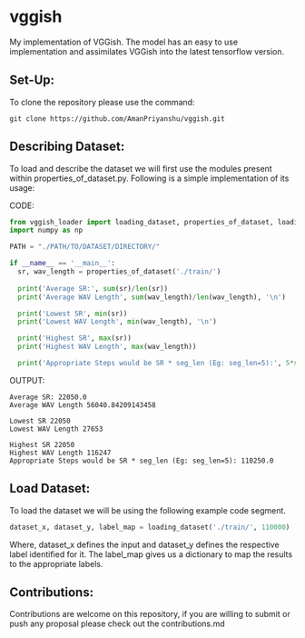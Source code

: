 # vggish
My implementation of VGGish. The model has an easy to use implementation and assimilates VGGish into the latest tensorflow version.

## Set-Up:

To clone the repository please use the command:
```console
git clone https://github.com/AmanPriyanshu/vggish.git
```

## Describing Dataset:

To load and describe the dataset we will first use the modules present within properties_of_dataset.py. Following is a simple implementation of its usage:

CODE:

```python
from vggish_loader import loading_dataset, properties_of_dataset, loading_wav
import numpy as np

PATH = "./PATH/TO/DATASET/DIRECTORY/"

if __name__ == '__main__':
  sr, wav_length = properties_of_dataset('./train/')
  
  print('Average SR:', sum(sr)/len(sr))
  print('Average WAV Length', sum(wav_length)/len(wav_length), '\n')

  print('Lowest SR', min(sr))
  print('Lowest WAV Length', min(wav_length), '\n')

  print('Highest SR', max(sr))
  print('Highest WAV Length', max(wav_length))

  print('Appropriate Steps would be SR * seg_len (Eg: seg_len=5):', 5*sum(sr)/len(sr))
```

OUTPUT:

```console
Average SR: 22050.0
Average WAV Length 56040.84209143458 

Lowest SR 22050
Lowest WAV Length 27653 

Highest SR 22050
Highest WAV Length 116247
Appropriate Steps would be SR * seg_len (Eg: seg_len=5): 110250.0
```

## Load Dataset:

To load the dataset we will be using the following example code segment.

```python
dataset_x, dataset_y, label_map = loading_dataset('./train/', 110000)
```

Where, dataset_x defines the input and dataset_y defines the respective label identified for it. The label_map gives us a dictionary to map the results to the appropriate labels.

## Contributions:

Contributions are welcome on this repository, if you are willing to submit or push any proposal please check out the contributions.md
